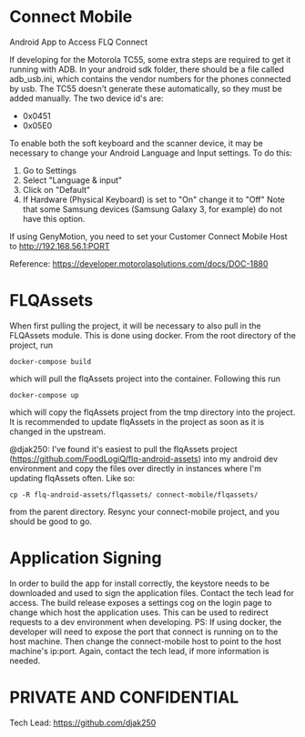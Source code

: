 Connect Mobile
===============================

Android App to Access FLQ Connect


If developing for the Motorola TC55, some extra steps are required to get it running with ADB.
In your android sdk folder, there should be a file called adb_usb.ini, which contains the vendor
numbers for the phones connected by usb. The TC55 doesn't generate these automatically, so they must
be added manually. The two device id's are:
- 0x0451
- 0x05E0

To enable both the soft keyboard and the scanner device, it may be necessary to change your Android
Language and Input settings. To do this:
1) Go to Settings
2) Select "Language & input"
3) Click on "Default"
4) If Hardware (Physical Keyboard) is set to "On" change it to "Off"
Note that some Samsung devices (Samsung Galaxy 3, for example) do not have this option.

If using GenyMotion, you need to set your Customer Connect Mobile Host to http://192.168.56.1:PORT

Reference:
https://developer.motorolasolutions.com/docs/DOC-1880

# FLQAssets
When first pulling the project, it will be necessary to also pull in the FLQAssets module. This is done
using docker.
From the root directory of the project, run

`docker-compose build`

which will pull the flqAssets project
into the container. Following this run

`docker-compose up`

which will copy the flqAssets project from
the tmp directory into the project. It is recommended to update flqAssets in the project as soon as 
it is changed in the upstream.

@djak250: I've found it's easiest to pull the flqAssets project (https://github.com/FoodLogiQ/flq-android-assets)
into my android dev environment and copy the files over directly in instances where I'm updating flqAssets
often. Like so: 

`cp -R flq-android-assets/flqassets/ connect-mobile/flqassets/`

from the parent directory.
Resync your connect-mobile project, and you should be good to go.

# Application Signing    
In order to build the app for install correctly, the keystore needs to be downloaded and used to 
sign the application files. Contact the tech lead for access.
The build release exposes a settings cog on the login page to change which host the application
uses. This can be used to redirect requests to a dev environment when developing. PS: If using docker,
the developer will need to expose the port that connect is running on to the host machine. Then change
the connect-mobile host to point to the host machine's ip:port. Again, contact the tech lead, if more
information is needed.

# PRIVATE AND CONFIDENTIAL

Tech Lead: https://github.com/djak250